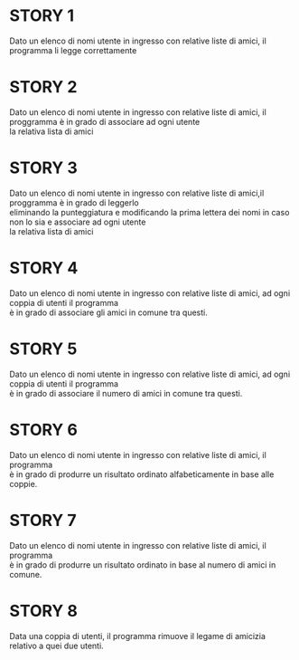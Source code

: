 # STORY 1<br/>
Dato un elenco di nomi utente in ingresso con relative liste di amici, il programma li legge correttamente<br />
# STORY 2<br/>
Dato un elenco di nomi utente in ingresso con relative liste di amici, il proggramma è in grado di associare ad ogni utente<br />
la relativa lista di amici
# STORY 3<br/>
Dato un elenco di nomi utente in ingresso con relative liste di amici,il proggramma è in grado di  leggerlo <br/>
eliminando la punteggiatura e modificando la prima lettera dei nomi in caso non lo sia e associare ad ogni utente<br />
la relativa lista di amici<br/>
# STORY 4<br/>
Dato un elenco di nomi utente in ingresso con relative liste di amici, ad ogni coppia di utenti il programma<br/>
è in grado di associare gli amici in comune tra questi. <br/>
# STORY 5<br/>
Dato un elenco di nomi utente in ingresso con relative liste di amici, ad ogni coppia di utenti il programma<br/>
è in grado di associare il numero di amici in comune tra questi. <br/>
# STORY 6<br/>
Dato un elenco di nomi utente in ingresso con relative liste di amici, il programma<br/>
è in grado di produrre un risultato ordinato alfabeticamente in base alle coppie.<br/>
# STORY 7<br/>
Dato un elenco di nomi utente in ingresso con relative liste di amici, il programma<br/>
è in grado di produrre un risultato ordinato in base al numero di amici in comune.<br/>
# STORY 8<br/>
Data una coppia di utenti, il programma rimuove il legame di amicizia relativo a quei due utenti.